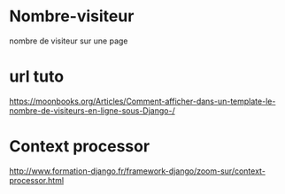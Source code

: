 # Nombre-visiteur
nombre de visiteur sur une page

# url tuto
  https://moonbooks.org/Articles/Comment-afficher-dans-un-template-le-nombre-de-visiteurs-en-ligne-sous-Django-/
  
# Context processor
  http://www.formation-django.fr/framework-django/zoom-sur/context-processor.html
